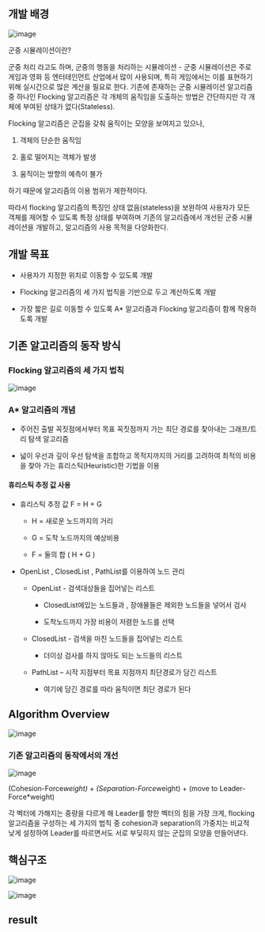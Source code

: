 ## 개발 배경

![image](https://user-images.githubusercontent.com/78521423/191063425-08260f7e-fba3-44e2-ba1c-0c3204fb8cdb.png)

군중 시뮬레이션이란?

군중 처리 라고도 하며, 군중의 행동을 처리하는 시뮬레이션 - 군중 시뮬레이션은 주로 게임과 영화 등 엔터테인먼트 산업에서 많이 사용되며, 특히 게임에서는 이를 표현하기 위해 실시간으로 많은 계산을 필요로 한다.
기존에 존재하는 군중 시뮬레이션 알고리즘 중 하나인 Flocking 알고리즘은 각 개체의 움직임을 도출하는 방법은 간단하지만 각 개체에 부여된 상태가 없다(Stateless).

Flocking 알고리즘은 군집을 갖춰 움직이는 모양을 보여지고 있으나,
1. 객체의 단순한 움직임

2. 홀로 떨어지는 객체가 발생

3. 움직이는 방향의 예측이 불가

하기 때문에 알고리즘의 이용 범위가 제한적이다.

따라서 flocking 알고리즘의 특징인 상태 없음(stateless)을 보완하여 사용자가 모든 객체를 제어할 수 있도록 특정 상태를 부여하며 기존의 알고리즘에서 개선된 군중 시뮬레이션을 개발하고, 
알고리즘의 사용 목적을 다양화한다.

## 개발 목표
- 사용자가 지정한 위치로 이동할 수 있도록 개발

- Flocking 알고리즘의 세 가지 법칙을 기반으로 두고 계산하도록 개발

- 가장 짧은 길로 이동할 수 있도록 A* 알고리즘과 Flocking 알고리즘이 함께 작용하도록 개발


## 기존 알고리즘의 동작 방식
### Flocking 알고리즘의 세 가지 법칙

![image](https://user-images.githubusercontent.com/78521423/191064345-ca66fd0e-c7f7-49f5-823c-f331446da629.png)

### A* 알고리즘의 개념

- 주어진 출발 꼭짓점에서부터 목표 꼭짓점까지 가는 최단 경로를 찾아내는 그래프/트리 탐색 알고리즘

- 넓이 우선과 깊이 우선 탐색을 조합하고 목적지까지의 거리를 고려하여 최적의 비용을 찾아 가는 휴리스틱(Heuristic)한 기법을 이용


#### 휴리스틱 추정 값 사용 

- 휴리스틱 추정 값  F = H + G 

  - H = 새로운 노드까지의 거리

  - G = 도착 노드까지의 예상비용

  - F  = 둘의 합 ( H + G )


- OpenList , ClosedList , PathList를 이용하여 노드 관리

  - OpenList - 검색대상들을 집어넣는 리스트 

     - ClosedList에있는 노드들과 , 장애물들은 제외한 노드들을 넣어서 검사

     - 도착노드까지 가장 비용이 저렴한 노드를 선택

  - ClosedList - 검색을 마친 노드들을 집어넣는 리스트

     - 더이상 검사를 하지 않아도 되는 노드들의 리스트

  - PathList – 시작 지점부터 목표 지점까지 최단경로가 담긴 리스트

     - 여기에 담긴 경로를 따라 움직이면 최단 경로가 된다


## Algorithm Overview

![image](https://user-images.githubusercontent.com/78521423/191065406-d4fe7aaa-f232-4cd2-8e32-8ea8df03cdc0.png)

### 기존 알고리즘의 동작에서의 개선

![image](https://user-images.githubusercontent.com/78521423/191065593-d91ebddb-f48c-4309-a3c9-4bdb4780bdc1.png)

(Cohesion-Force*weight) + (Separation-Force*weight) + (move to Leader-Force*weight)


각 벡터에 가해지는 중량을 다르게 해 Leader를 향한 벡터의 힘을 가장 크게, flocking 알고리즘을 구성하는 세 가지의 법칙 중 cohesion과 separation의 가중치는 비교적 낮게 설정하여 
Leader를 따르면서도 서로 부딪히지 않는 군집의 모양을 만들어낸다.

## 핵심구조

![image](https://user-images.githubusercontent.com/78521423/191065741-9cea736e-03ab-44f7-94e6-ffbdaa0c7b0a.png)

![image](https://user-images.githubusercontent.com/78521423/191065788-3a844bab-717b-4868-a95a-81f5d8c8aa28.png)


## result

